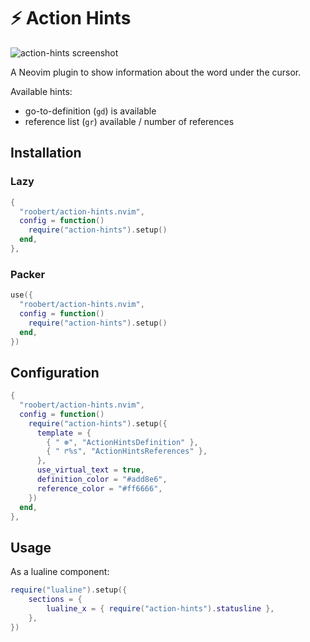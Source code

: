 # :zap: Action Hints

![action-hints screenshot](https://user-images.githubusercontent.com/226654/217480442-ae97682d-c2e1-4dc3-a9d6-7d646ca4d025.gif)

A Neovim plugin to show information about the word under the cursor.

Available hints:

- go-to-definition (`gd`) is available
- reference list (`gr`) available / number of references

## Installation

### Lazy

```lua
{
  "roobert/action-hints.nvim",
  config = function()
    require("action-hints").setup()
  end,
},
```

### Packer

```lua
use({
  "roobert/action-hints.nvim",
  config = function()
    require("action-hints").setup()
  end,
})
```

## Configuration

```lua
{
  "roobert/action-hints.nvim",
  config = function()
    require("action-hints").setup({
      template = {
        { " ⊛", "ActionHintsDefinition" },
        { " ↱%s", "ActionHintsReferences" },
      },
      use_virtual_text = true,
      definition_color = "#add8e6",
      reference_color = "#ff6666",
    })
  end,
},
```

## Usage

As a lualine component:

```lua
require("lualine").setup({
	sections = {
		lualine_x = { require("action-hints").statusline },
	},
})
```
